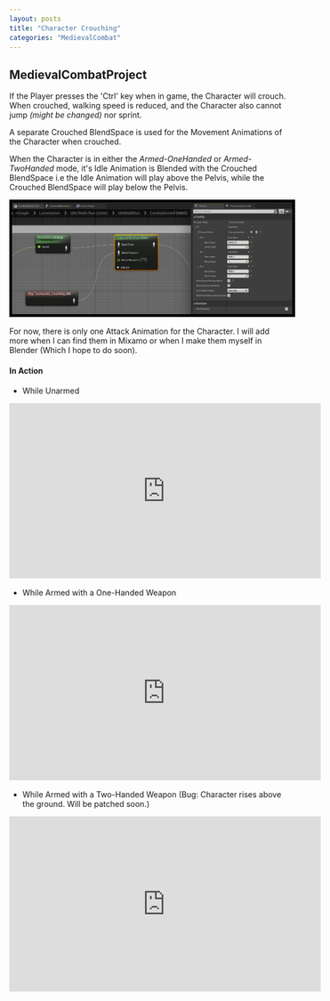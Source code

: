 ```yaml
---
layout: posts
title: "Character Crouching"
categories: "MedievalCombat"
---
```


## MedievalCombatProject

If the Player presses the 'Ctrl' key when in game, the Character will crouch. When crouched, walking speed is reduced, and 
the Character also cannot jump *(might be changed)* nor sprint.

A separate Crouched BlendSpace is used for the Movement Animations of the Character when crouched. 

When the Character is in either the *Armed-OneHanded* or *Armed-TwoHanded* mode, it's Idle Animation is Blended with the Crouched BlendSpace
i.e the Idle Animation will play above the Pelvis, while the Crouched BlendSpace will play below the Pelvis.

<img src = "/postassets/CrouchedLayeredBlendPerBone.png"  style="border:5px solid black">

For now, there is only one Attack Animation for the Character. I will add more when I can find them in Mixamo or when I make them 
myself in Blender (Which I hope to do soon).

#### In Action 

- While Unarmed
<iframe src="https://www.youtube.com/embed/ANRftv35JLg" width="560" height="315" frameborder="0"> </iframe> 

- While Armed with a One-Handed Weapon
<iframe src="https://www.youtube.com/embed/aOBET37kOE4" width="560" height="315" frameborder="0"> </iframe> 

- While Armed with a Two-Handed Weapon (Bug: Character rises above the ground. Will be patched soon.)
<iframe src="https://www.youtube.com/embed/CrWMZnb89TQ" width="560" height="315" frameborder="0"> </iframe> 




